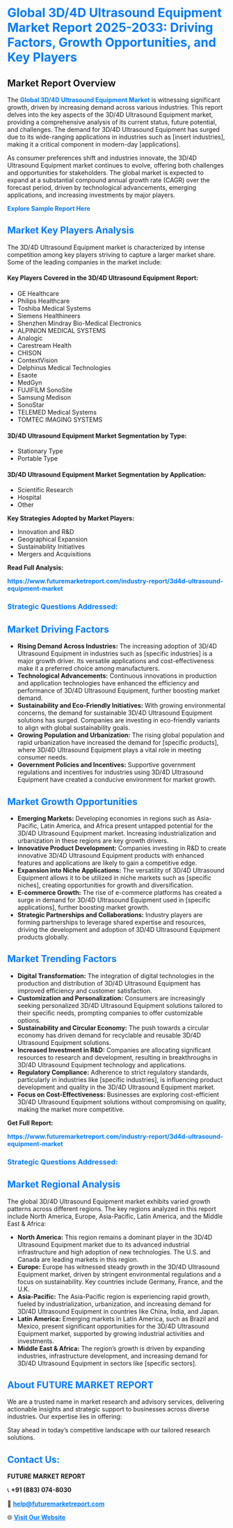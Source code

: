 <h1 style="color: #007BFF;">Global 3D/4D Ultrasound Equipment Market Report 2025-2033: Driving Factors, Growth Opportunities, and Key Players</h1>

<section id="overview">
<h2>Market Report Overview</h2>
<p>The <a href="https://www.futuremarketreport.com/industry-report/3d4d-ultrasound-equipment-market" style="color: #007BFF; text-decoration: none;"><strong>Global 3D/4D Ultrasound Equipment Market</strong></a> is witnessing significant growth, driven by increasing demand across various industries. This report delves into the key aspects of the 3D/4D Ultrasound Equipment market, providing a comprehensive analysis of its current status, future potential, and challenges. The demand for 3D/4D Ultrasound Equipment has surged due to its wide-ranging applications in industries such as [insert industries], making it a critical component in modern-day [applications].</p>
<p>As consumer preferences shift and industries innovate, the 3D/4D Ultrasound Equipment market continues to evolve, offering both challenges and opportunities for stakeholders. The global market is expected to expand at a substantial compound annual growth rate (CAGR) over the forecast period, driven by technological advancements, emerging applications, and increasing investments by major players.</p>
</section>

<section id="overview">
<p><a href="https://www.futuremarketreport.com/request-sample/reportId=85521" style="color: #007BFF; text-decoration: none;"><strong>Explore Sample Report Here</strong></a></p>
</section>

<section id="key-players">
<h2 style="color: #007BFF;">Market Key Players Analysis</h2>
<p>The 3D/4D Ultrasound Equipment market is characterized by intense competition among key players striving to capture a larger market share. Some of the leading companies in the market include:</p>
<h4>Key Players Covered in the 3D/4D Ultrasound Equipment Report:</h4>
<ul><li>GE Healthcare</li><li>Philips Healthcare</li><li>Toshiba Medical Systems</li><li>Siemens Healthineers</li><li>Shenzhen Mindray Bio-Medical Electronics</li><li>ALPINION MEDICAL SYSTEMS</li><li>Analogic</li><li>Carestream Health</li><li>CHISON</li><li>ContextVision</li><li>Delphinus Medical Technologies</li><li>Esaote</li><li>MedGyn</li><li>FUJIFILM SonoSite</li><li>Samsung Medison</li><li>SonoStar</li><li>TELEMED Medical Systems</li><li>TOMTEC IMAGING SYSTEMS</li></ul>
<h4>3D/4D Ultrasound Equipment Market Segmentation by Type:</h4>
<ul><li>Stationary Type</li><li>Portable Type</li></ul>

<h4>3D/4D Ultrasound Equipment Market Segmentation by Application:</h4>
<ul><li>Scientific Research</li><li>Hospital</li><li>Other</li></ul>
<p><strong>Key Strategies Adopted by Market Players:</strong></p>
<ul>
<li>Innovation and R&D</li>
<li>Geographical Expansion</li>
<li>Sustainability Initiatives</li>
<li>Mergers and Acquisitions</li>
</ul>
</section>

<section>
<p><strong>Read Full Analysis: </strong></p><a href="https://www.futuremarketreport.com/industry-report/3d4d-ultrasound-equipment-market" style="color: #007BFF; text-decoration: none;"><strong>https://www.futuremarketreport.com/industry-report/3d4d-ultrasound-equipment-market</strong></a>
<h3 style="color: #007BFF;">Strategic Questions Addressed:</h3>
</section>

<section id="driving-factors">
<h2 style="color: #007BFF;">Market Driving Factors</h2>
<ul>
<li><strong>Rising Demand Across Industries:</strong> The increasing adoption of 3D/4D Ultrasound Equipment in industries such as [specific industries] is a major growth driver. Its versatile applications and cost-effectiveness make it a preferred choice among manufacturers.</li>
<li><strong>Technological Advancements:</strong> Continuous innovations in production and application technologies have enhanced the efficiency and performance of 3D/4D Ultrasound Equipment, further boosting market demand.</li>
<li><strong>Sustainability and Eco-Friendly Initiatives:</strong> With growing environmental concerns, the demand for sustainable 3D/4D Ultrasound Equipment solutions has surged. Companies are investing in eco-friendly variants to align with global sustainability goals.</li>
<li><strong>Growing Population and Urbanization:</strong> The rising global population and rapid urbanization have increased the demand for [specific products], where 3D/4D Ultrasound Equipment plays a vital role in meeting consumer needs.</li>
<li><strong>Government Policies and Incentives:</strong> Supportive government regulations and incentives for industries using 3D/4D Ultrasound Equipment have created a conducive environment for market growth.</li>
</ul>
</section>

<section id="growth-opportunities">
<h2 style="color: #007BFF;">Market Growth Opportunities</h2>
<ul>
<li><strong>Emerging Markets:</strong> Developing economies in regions such as Asia-Pacific, Latin America, and Africa present untapped potential for the 3D/4D Ultrasound Equipment market. Increasing industrialization and urbanization in these regions are key growth drivers.</li>
<li><strong>Innovative Product Development:</strong> Companies investing in R&D to create innovative 3D/4D Ultrasound Equipment products with enhanced features and applications are likely to gain a competitive edge.</li>
<li><strong>Expansion into Niche Applications:</strong> The versatility of 3D/4D Ultrasound Equipment allows it to be utilized in niche markets such as [specific niches], creating opportunities for growth and diversification.</li>
<li><strong>E-commerce Growth:</strong> The rise of e-commerce platforms has created a surge in demand for 3D/4D Ultrasound Equipment used in [specific applications], further boosting market growth.</li>
<li><strong>Strategic Partnerships and Collaborations:</strong> Industry players are forming partnerships to leverage shared expertise and resources, driving the development and adoption of 3D/4D Ultrasound Equipment products globally.</li>
</ul>
</section>

<section id="trending-factors">
<h2 style="color: #007BFF;">Market Trending Factors</h2>
<ul>
<li><strong>Digital Transformation:</strong> The integration of digital technologies in the production and distribution of 3D/4D Ultrasound Equipment has improved efficiency and customer satisfaction.</li>
<li><strong>Customization and Personalization:</strong> Consumers are increasingly seeking personalized 3D/4D Ultrasound Equipment solutions tailored to their specific needs, prompting companies to offer customizable options.</li>
<li><strong>Sustainability and Circular Economy:</strong> The push towards a circular economy has driven demand for recyclable and reusable 3D/4D Ultrasound Equipment solutions.</li>
<li><strong>Increased Investment in R&D:</strong> Companies are allocating significant resources to research and development, resulting in breakthroughs in 3D/4D Ultrasound Equipment technology and applications.</li>
<li><strong>Regulatory Compliance:</strong> Adherence to strict regulatory standards, particularly in industries like [specific industries], is influencing product development and quality in the 3D/4D Ultrasound Equipment market.</li>
<li><strong>Focus on Cost-Effectiveness:</strong> Businesses are exploring cost-efficient 3D/4D Ultrasound Equipment solutions without compromising on quality, making the market more competitive.</li>
</ul>
</section>

<section>
<p><strong>Get Full Report: </strong></p><a href="https://www.futuremarketreport.com/industry-report/3d4d-ultrasound-equipment-market" style="color: #007BFF; text-decoration: none;"><strong>https://www.futuremarketreport.com/industry-report/3d4d-ultrasound-equipment-market</strong></a>
<h3 style="color: #007BFF;">Strategic Questions Addressed:</h3>
</section>


<section id="regional-analysis">
<h2 style="color: #007BFF;">Market Regional Analysis</h2>
<p>The global 3D/4D Ultrasound Equipment market exhibits varied growth patterns across different regions. The key regions analyzed in this report include North America, Europe, Asia-Pacific, Latin America, and the Middle East & Africa:</p>
<ul>
<li><strong>North America:</strong> This region remains a dominant player in the 3D/4D Ultrasound Equipment market due to its advanced industrial infrastructure and high adoption of new technologies. The U.S. and Canada are leading markets in this region.</li>
<li><strong>Europe:</strong> Europe has witnessed steady growth in the 3D/4D Ultrasound Equipment market, driven by stringent environmental regulations and a focus on sustainability. Key countries include Germany, France, and the U.K.</li>
<li><strong>Asia-Pacific:</strong> The Asia-Pacific region is experiencing rapid growth, fueled by industrialization, urbanization, and increasing demand for 3D/4D Ultrasound Equipment in countries like China, India, and Japan.</li>
<li><strong>Latin America:</strong> Emerging markets in Latin America, such as Brazil and Mexico, present significant opportunities for the 3D/4D Ultrasound Equipment market, supported by growing industrial activities and investments.</li>
<li><strong>Middle East & Africa:</strong> The region’s growth is driven by expanding industries, infrastructure development, and increasing demand for 3D/4D Ultrasound Equipment in sectors like [specific sectors].</li>
</ul>
</section>

<footer>
<h2 style="color: #007BFF;">About FUTURE MARKET REPORT</h2>
<p>We are a trusted name in market research and advisory services, delivering actionable insights and strategic support to businesses across diverse industries. Our expertise lies in offering:</p>

<p>Stay ahead in today’s competitive landscape with our tailored research solutions.</p>

<h2 style="color: #007BFF;">Contact Us:</h2>
<p><strong>FUTURE MARKET REPORT</strong></p>
<p>📞 <strong>+91 (883) 074-8030</strong></p>
<p>📧 <strong><a href="mailto:help@futuremarketreport.com" style="color: #007BFF;">help@futuremarketreport.com</a></strong></p>
<p>🌐 <strong><a href="https://www.futuremarketreport.com/" style="color: #007BFF;">Visit Our Website</a></strong></p>
</footer>